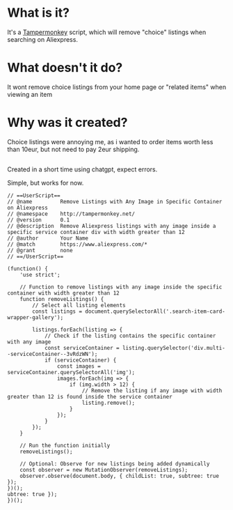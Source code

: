 # What is it?
It's a [Tampermonkey]([https://pages.github.com/](https://www.tampermonkey.net/)) script, which will remove "choice" listings when searching on Aliexpress.


# What doesn't it do?
It wont remove choice listings from your home page or "related items" when viewing an item


# Why was it created?
Choice listings were annoying me, as i wanted to order items worth less than 10eur, but not need to pay 2eur shipping.


##
Created in a short time using chatgpt, expect errors.

Simple, but works for now.


```
// ==UserScript==
// @name         Remove Listings with Any Image in Specific Container on Aliexpress
// @namespace    http://tampermonkey.net/
// @version      0.1
// @description  Remove Aliexpress listings with any image inside a specific service container div with width greater than 12
// @author       Your Name
// @match        https://www.aliexpress.com/*
// @grant        none
// ==/UserScript==

(function() {
    'use strict';

    // Function to remove listings with any image inside the specific container with width greater than 12
    function removeListings() {
        // Select all listing elements
        const listings = document.querySelectorAll('.search-item-card-wrapper-gallery');

        listings.forEach(listing => {
            // Check if the listing contains the specific container with any image
            const serviceContainer = listing.querySelector('div.multi--serviceContainer--3vRdzWN');
            if (serviceContainer) {
                const images = serviceContainer.querySelectorAll('img');
                images.forEach(img => {
                    if (img.width > 12) {
                        // Remove the listing if any image with width greater than 12 is found inside the service container
                        listing.remove();
                    }
                });
            }
        });
    }

    // Run the function initially
    removeListings();

    // Optional: Observe for new listings being added dynamically
    const observer = new MutationObserver(removeListings);
    observer.observe(document.body, { childList: true, subtree: true });
})();
ubtree: true });
})();
```
